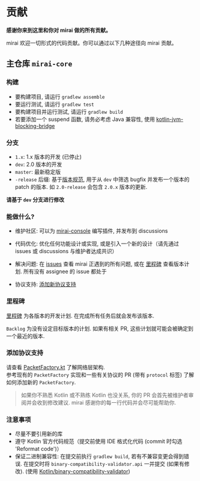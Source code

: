 # 贡献

**感谢你来到这里和你对 mirai 做的所有贡献。**

mirai 欢迎一切形式的代码贡献。你可以通过以下几种途径向 mirai 贡献。

## 主仓库 `mirai-core`

### 构建
- 要构建项目, 请运行 `gradlew assemble`
- 要运行测试, 请运行 `gradlew test`
- 要构建项目并运行测试, 请运行 `gradlew build`
- 若要添加一个 suspend 函数, 请务必考虑 Java 兼容性, 使用 [kotlin-jvm-blocking-bridge](https://github.com/mamoe/kotlin-jvm-blocking-bridge/blob/master/README-chs.md)

### 分支

- `1.x`: 1.x 版本的开发 (已停止)
- `dev`: 2.0 版本的开发
- `master`: 最新稳定版
- `-release` 后缀: 基于[版本规范](docs/Evolution.md#版本规范), 用于从 `dev` 中筛选 bugfix 并发布一个版本的 patch 的版本. 如 `2.0-release` 会包含 `2.0.x` 版本的更新.

**请基于 `dev` 分支进行修改**

### 能做什么?

- 维护社区: 可以为 [mirai-console](https://github.com/mamoe/mirai-console) 编写插件, 并发布到 discussions

- 代码优化: 优化任何功能设计或实现, 或是引入一个新的设计（请先通过 issues 或 discussions 与维护者达成共识）
- 解决问题: 在 [issues](https://github.com/mamoe/mirai/issues) 查看 mirai 正遇到的所有问题, 或在 [里程碑](https://github.com/mamoe/mirai/milestones) 查看版本计划. 所有没有 assignee 的 issue 都处于
- 协议支持: [添加新协议支持](#添加协议支持)

### 里程碑

[里程碑](https://github.com/mamoe/mirai/milestones) 为各版本的开发计划. 在完成所有任务后就会发布该版本.

`Backlog` 为没有设定目标版本的计划. 如果有相关 PR, 这些计划就可能会被确定到一个最近的版本.

### 添加协议支持

请查看 [PacketFactory.kt](mirai-core/src/commonMain/kotlin/network/protocol/packet/PacketFactory.kt) 了解网络层架构.  
参考现有的 `PacketFactory` 实现和一些有关协议的 PR (带有 `protocol` 标签) 了解如何添加新的 `PacketFactory`.

> 如果你不熟悉 Kotlin 或不熟练 Kotlin 也没关系, 你的 PR 会首先被维护者审阅并会收到修改建议. mirai 感谢你的每一行代码并会尽可能帮助你.


### 注意事项
- 尽量不要引用新的库
- 遵守 Kotlin 官方代码规范（提交前使用 IDE 格式化代码 (commit 时勾选 'Reformat code')）
- 保证二进制兼容性: 在提交前执行 `gradlew build`, 若有不兼容变更会得到错误. 在提交时将 `binary-compatibility-validator.api` 一并提交 (如果有修改). (使用 [Kotlin/binary-compatibility-validator](https://github.com/Kotlin/binary-compatibility-validator))
